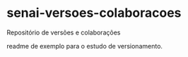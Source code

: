 # senai-versoes-colaboracoes
Repositório de versões e colaborações

readme de exemplo para o estudo de versionamento.
